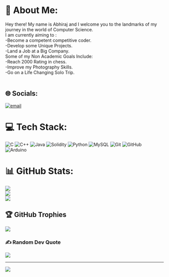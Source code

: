 # 💫 About Me:
Hey there! My name is Abhiraj and I welcome you to the landmarks of my journey in the world of Computer Science.<br>I am currently aiming to :<br>-Become a competent competitive coder.<br>-Develop some Unique Projects.<br>-Land a Job at a Big Company.<br>Some of my Non Academic Goals Include:<br>-Reach 2000 Rating in chess.<br>-Improve my Photography Skills.<br>-Go on a Life Changing Solo Trip.<br><br> 


## 🌐 Socials:
[![email](https://img.shields.io/badge/Email-D14836?logo=gmail&logoColor=white)](mailto:abhi0808raj@gmail.com) 

# 💻 Tech Stack:
![C](https://img.shields.io/badge/c-%2300599C.svg?style=for-the-badge&logo=c&logoColor=white) ![C++](https://img.shields.io/badge/c++-%2300599C.svg?style=for-the-badge&logo=c%2B%2B&logoColor=white) ![Java](https://img.shields.io/badge/java-%23ED8B00.svg?style=for-the-badge&logo=openjdk&logoColor=white) ![Solidity](https://img.shields.io/badge/Solidity-%23363636.svg?style=for-the-badge&logo=solidity&logoColor=white) ![Python](https://img.shields.io/badge/python-3670A0?style=for-the-badge&logo=python&logoColor=ffdd54) ![MySQL](https://img.shields.io/badge/mysql-4479A1.svg?style=for-the-badge&logo=mysql&logoColor=white) ![Git](https://img.shields.io/badge/git-%23F05033.svg?style=for-the-badge&logo=git&logoColor=white) ![GitHub](https://img.shields.io/badge/github-%23121011.svg?style=for-the-badge&logo=github&logoColor=white) ![Arduino](https://img.shields.io/badge/-Arduino-00979D?style=for-the-badge&logo=Arduino&logoColor=white)
# 📊 GitHub Stats:
![](https://github-readme-stats.vercel.app/api?username=Abhi0808raj&theme=dark&hide_border=false&include_all_commits=false&count_private=false)<br/>
![](https://nirzak-streak-stats.vercel.app/?user=Abhi0808raj&theme=dark&hide_border=false)<br/>
![](https://github-readme-stats.vercel.app/api/top-langs/?username=Abhi0808raj&theme=dark&hide_border=false&include_all_commits=false&count_private=false&layout=compact)

## 🏆 GitHub Trophies
![](https://github-profile-trophy.vercel.app/?username=Abhi0808raj&theme=radical&no-frame=false&no-bg=true&margin-w=4)

### ✍️ Random Dev Quote
![](https://quotes-github-readme.vercel.app/api?type=horizontal&theme=radical)

---
[![](https://visitcount.itsvg.in/api?id=Abhi0808raj&icon=0&color=0)](https://visitcount.itsvg.in)

<!-- Proudly created with GPRM ( https://gprm.itsvg.in ) -->
